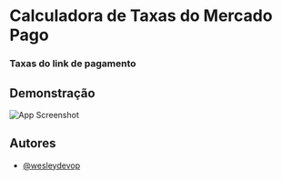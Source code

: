 # Calculadora de Taxas do Mercado Pago
### Taxas do link de pagamento 

## Demonstração

![App Screenshot](https://snipboard.io/tiRZlG.jpg)


## Autores

- [@wesleydevop](https://www.github.com/wesleydevop)

